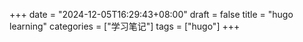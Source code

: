 +++
date = "2024-12-05T16:29:43+08:00"
draft = false
title = "hugo learning"
categories = ["学习笔记"]
tags = ["hugo"]
+++
